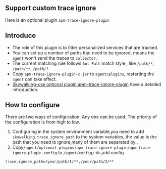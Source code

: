 ## Support custom trace ignore
Here is an optional plugin `apm-trace-ignore-plugin`

## Introduce
- The role of this plugin is to filter personalized services that are tracked.
- You can set up a number of paths that need to be ignored, means the `agent` won't send the traces to `collector`.
- The current matching rule follows `Ant Path` match style , like `/path/*`, `/path/**`, `/path/?`.
- Copy `apm-trace-ignore-plugin-x.jar` to `agent/plugins`, restarting the `agent` can take effect.
- [Skywalking-use optional plugin apm-trace-ignore-plugin](https://blog.csdn.net/u013095337/article/details/80452088) have a detailed introduction.
                                                                                                         

## How to configure
There are two ways of configuration. Any one can be used. The priority of the configuration is from high to low.
 1. Configuring in the system environment variable,you need to add `skywalking.trace.ignore_path` to the system variables, the value is the path that you need to ignore,many of them are separated by `,`
 2. Copy`/agent/optional-plugins/apm-trace-ignore-plugin/apm-trace-ignore-plugin.config` to `/agent/config/` dir,add config 
```
trace.ignore_path=/your/path/1/**,/your/path/2/**
```

